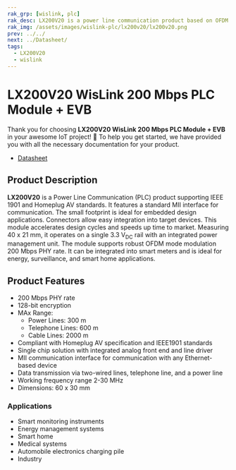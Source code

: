 ```yaml
---
rak_grp: [wislink, plc]
rak_desc: LX200V20 is a power line communication product based on OFDM (Orthogonal Frequency Division Multiplexing), with a maximum transmission rate of power lines up to 200 Mbps.
rak_img: /assets/images/wislink-plc/lx200v20/lx200v20.png
prev: ../../
next: ../Datasheet/
tags:
  - LX200V20
  - wislink
---
```


# LX200V20 WisLink 200 Mbps PLC Module + EVB

Thank you for choosing **LX200V20 WisLink 200&nbsp;Mbps PLC Module + EVB** in your awesome IoT project! 🎉 To help you get started, we have provided you with all the necessary documentation for your product.

* [Datasheet](../Datasheet/)


## Product Description

**LX200V20** is a Power Line Communication (PLC) product supporting IEEE 1901 and Homeplug AV standards. It features a standard MII interface for communication. The small footprint is ideal for embedded design applications. Connectors allow easy integration into target devices. This module accelerates design cycles and speeds up time to market. Measuring 40 x 21&nbsp;mm, it operates on a single 3.3&nbsp;V<sub>DC</sub> rail with an integrated power management unit. The module supports robust OFDM mode modulation 200&nbsp;Mbps PHY rate. It can be integrated into smart meters and is ideal for energy, surveillance, and smart home applications.

## Product Features

- 200&nbsp;Mbps PHY rate
- 128-bit encryption
- MAx Range: 
  - Power Lines: 300&nbsp;m 
  - Telephone Lines: 600&nbsp;m 
  - Cable Lines: 2000&nbsp;m
- Compliant with Homeplug AV specification and IEEE1901 standards
- Single chip solution with integrated analog front end and line driver
- MII communication interface for communication with any Ethernet-based device
- Data transmission via two-wired lines, telephone line, and a power line
- Working frequency range 2-30&nbsp;MHz
- Dimensions: 60 x 30&nbsp;mm

### Applications

- Smart monitoring instruments
- Energy management systems
- Smart home
- Medical systems
- Automobile electronics charging pile
- Industry